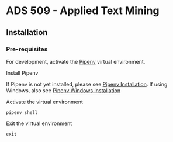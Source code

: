 # ADS 509 - Applied Text Mining

## Installation

### Pre-requisites

For development, activate the [Pipenv](https://pipenv.pypa.io/en/latest/) virtual environment.

Install Pipenv

If Pipenv is not yet installed, please see [Pipenv Installation](https://pipenv.pypa.io/en/latest/installation.html#installing-packages-for-your-project). If using Windows, also see [Pipenv Windows Installation](https://www.pythontutorial.net/python-basics/install-pipenv-windows/)

Activate the virtual environment

``` pipenv shell ```

Exit the virtual environment

``` exit ```